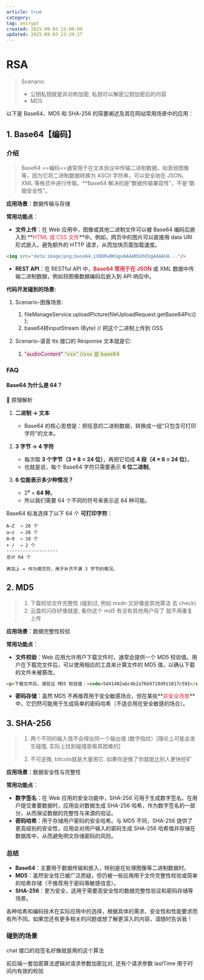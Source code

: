 ```yaml
---
article: true
category: 
tag: encrypt
created: 2025-09-03 23:00:09
updated: 2025-09-03 23:29:27
---
```


# RSA

> 
>
> Scenario:
>
> - 公钥私钥就是非对称加密, 私钥可以解密公钥加密后的内容
> - MD5

以下是 Base64、MD5 和 SHA-256 的简要阐述及其在网站常用场景中的应用：

## 1. Base64【编码】

### 介绍

> Base64 ==编码==通常用于在文本协议中传输二进制数据，如音频图像等，因为它将二进制数据转换为 ASCII 字符串，可以安全地在 JSON、XML 等格式中进行传输。**Base64 解决的是“数据传输兼容性”，不是“数据安全性”。
>

**应用场景**：数据传输与存储

**常用功能点**：

+ **文件上传**：在 Web 应用中，图像或其他二进制文件可以被 Base64 编码后嵌入到 **<font style="color:#DF2A3F;">HTML 或 CSS 文件</font>**中。例如，网页中的图片可以直接用 data URI 形式嵌入，避免额外的 HTTP 请求，从而加快页面加载速度。

```html
<img src="data:image/png;base64,iVBORw0KGgoAAAANSUhEUgAAAAUA..."/>
```

+ **REST API**：在 RESTful API 中，**<font style="color:#DF2A3F;">Base64 常用于在 JSON</font>** 或 XML 数据中传输二进制数据，例如将图像数据编码后嵌入到 API 响应中。



**代码开发碰到的场景:** 

1. Scenario-图像场景:
   1. fileManageService.uploadPicture(fileUploadRequest.getBase64Pic());
   2. base64转inputStream (Byte) // 把这个二进制上传到 OSS


2. Scenario-语音 tts 接口的 Response 文本就是它:
   1. <font style="color:rgb(153, 0, 85);background-color:rgb(245, 242, 240);">"audioContent"</font><font style="color:rgb(154, 110, 58);">:</font><font style="color:rgb(102, 153, 0);background-color:rgb(245, 242, 240);">"xxx" //xxx 是 base64</font>

### FAQ

#### Base64 为什么是 64？

📌 原理解析

1. **二进制 → 文本**
   - Base64 的核心思想是：把任意的二进制数据，转换成一组“只包含可打印字符”的文本。  

2. **3 字节 → 4 字符**
   - 每次取 **3 个字节（3 × 8 = 24 位）**，再把它切成 **4 段（4 × 6 = 24 位）**。  
   - 也就是说，每个 Base64 字符只需要表示 **6 位二进制**。  

3. **6 位能表示多少种情况？**
   - 2⁶ = **64 种**。  
   - 所以我们需要 64 个不同的符号来表示这 64 种可能。  

Base64 标准选择了以下 64 个 **可打印字符**：

```
A–Z  → 26 个
a–z  → 26 个
0–9  → 10 个
+ /  → 2 个
-------------------
总计 64 个

再加上 = 作为填充符，用于补齐不满 3 字节的情况。
```





## 2. MD5
> 1. 下载校验文件完整性 (碰到过, 例如 msdn 又好像是其他算法   去 check)
> 2. 云盘的闪存好像就是, 看你这个 md5 有没有其他用户存了   就不用重复上传
>

**应用场景**：数据完整性校验

**常用功能点**：

+ **文件校验**：Web 应用允许用户下载文件时，通常会提供一个 MD5 校验值。用户在下载完文件后，可以使用相应的工具来计算文件的 MD5 值，以确认下载的文件未被篡改。

```html
<p>下载文件后，请验证 MD5 校验值：<code>5d41402abc4b2a76b9719d911017c592</code></p>

```

+ **密码存储**：虽然 MD5 不再推荐用于安全敏感场合，但在某些**<font style="color:#DF2A3F;">非安全场景</font>**中，它仍然可能用于生成简单的密码哈希（不适合用在安全敏感的场合）。

## 3. SHA-256
> 1. 两个不同的输入值不会得出同一个输出值 (数字指纹）[理论上可能会发生碰撞, 实际上找到碰撞是极其困难的]
>
> 2. 不可逆推, bitcoin就是大量用它.   如果你逆推了你就能比别人更快挖矿
>

**应用场景**：数据安全性与完整性

**常用功能点**：

+ **数字签名**：在 Web 应用的安全功能中，SHA-256 可用于生成数字签名。在用户提交重要数据时，应用会对数据生成 SHA-256 哈希，作为数字签名的一部分，从而保证数据的完整性与来源的验证。
+ **密码哈希**：用于存储用户密码的安全哈希。与 MD5 不同，SHA-256 提供了更高级别的安全性，应用会对用户输入的密码生成 SHA-256 哈希值并存储在数据库中，从而避免明文存储密码的风险。

### 总结
+ **Base64**：主要用于数据传输和嵌入，特别是在处理图像等二进制数据时。
+ **MD5**：虽然安全性已被广泛质疑，但仍被一些应用用于文件完整性校验或简单的哈希存储（不推荐用于密码等敏感信息）。
+ **SHA-256**：更为安全，适用于需要高安全性的数据完整性验证和密码存储等场景。

各种哈希和编码技术在实际应用中的选择，根据具体的需求、安全性和性能要求而有所不同。如果您还有更多相关的问题或想了解更深入的内容，请随时告诉我！

### 碰到的场景

chat 接口的验签名好像就是用的这个算法

前后端一套加密算法逻辑对请求参数加密比对, 还有个请求参数 lastTime 用于时间内有效的校验
